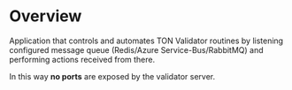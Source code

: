 # Overview

Application that controls and automates TON Validator routines by listening configured message queue (Redis/Azure Service-Bus/RabbitMQ) and performing actions received from there.

In this way **no ports** are exposed by the validator server.

